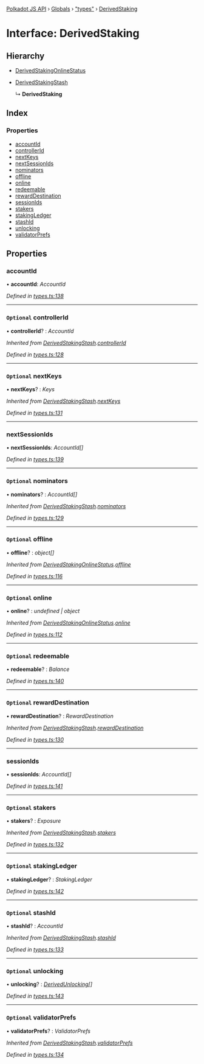 [Polkadot JS API](../README.md) › [Globals](../globals.md) › ["types"](../modules/_types_.md) › [DerivedStaking](_types_.derivedstaking.md)

# Interface: DerivedStaking

## Hierarchy

* [DerivedStakingOnlineStatus](_types_.derivedstakingonlinestatus.md)

* [DerivedStakingStash](_types_.derivedstakingstash.md)

  ↳ **DerivedStaking**

## Index

### Properties

* [accountId](_types_.derivedstaking.md#accountid)
* [controllerId](_types_.derivedstaking.md#optional-controllerid)
* [nextKeys](_types_.derivedstaking.md#optional-nextkeys)
* [nextSessionIds](_types_.derivedstaking.md#nextsessionids)
* [nominators](_types_.derivedstaking.md#optional-nominators)
* [offline](_types_.derivedstaking.md#optional-offline)
* [online](_types_.derivedstaking.md#optional-online)
* [redeemable](_types_.derivedstaking.md#optional-redeemable)
* [rewardDestination](_types_.derivedstaking.md#optional-rewarddestination)
* [sessionIds](_types_.derivedstaking.md#sessionids)
* [stakers](_types_.derivedstaking.md#optional-stakers)
* [stakingLedger](_types_.derivedstaking.md#optional-stakingledger)
* [stashId](_types_.derivedstaking.md#optional-stashid)
* [unlocking](_types_.derivedstaking.md#optional-unlocking)
* [validatorPrefs](_types_.derivedstaking.md#optional-validatorprefs)

## Properties

###  accountId

• **accountId**: *AccountId*

*Defined in [types.ts:138](https://github.com/polkadot-js/api/blob/a31921b88e/packages/api-derive/src/types.ts#L138)*

___

### `Optional` controllerId

• **controllerId**? : *AccountId*

*Inherited from [DerivedStakingStash](_types_.derivedstakingstash.md).[controllerId](_types_.derivedstakingstash.md#optional-controllerid)*

*Defined in [types.ts:128](https://github.com/polkadot-js/api/blob/a31921b88e/packages/api-derive/src/types.ts#L128)*

___

### `Optional` nextKeys

• **nextKeys**? : *Keys*

*Inherited from [DerivedStakingStash](_types_.derivedstakingstash.md).[nextKeys](_types_.derivedstakingstash.md#optional-nextkeys)*

*Defined in [types.ts:131](https://github.com/polkadot-js/api/blob/a31921b88e/packages/api-derive/src/types.ts#L131)*

___

###  nextSessionIds

• **nextSessionIds**: *AccountId[]*

*Defined in [types.ts:139](https://github.com/polkadot-js/api/blob/a31921b88e/packages/api-derive/src/types.ts#L139)*

___

### `Optional` nominators

• **nominators**? : *AccountId[]*

*Inherited from [DerivedStakingStash](_types_.derivedstakingstash.md).[nominators](_types_.derivedstakingstash.md#optional-nominators)*

*Defined in [types.ts:129](https://github.com/polkadot-js/api/blob/a31921b88e/packages/api-derive/src/types.ts#L129)*

___

### `Optional` offline

• **offline**? : *object[]*

*Inherited from [DerivedStakingOnlineStatus](_types_.derivedstakingonlinestatus.md).[offline](_types_.derivedstakingonlinestatus.md#optional-offline)*

*Defined in [types.ts:116](https://github.com/polkadot-js/api/blob/a31921b88e/packages/api-derive/src/types.ts#L116)*

___

### `Optional` online

• **online**? : *undefined | object*

*Inherited from [DerivedStakingOnlineStatus](_types_.derivedstakingonlinestatus.md).[online](_types_.derivedstakingonlinestatus.md#optional-online)*

*Defined in [types.ts:112](https://github.com/polkadot-js/api/blob/a31921b88e/packages/api-derive/src/types.ts#L112)*

___

### `Optional` redeemable

• **redeemable**? : *Balance*

*Defined in [types.ts:140](https://github.com/polkadot-js/api/blob/a31921b88e/packages/api-derive/src/types.ts#L140)*

___

### `Optional` rewardDestination

• **rewardDestination**? : *RewardDestination*

*Inherited from [DerivedStakingStash](_types_.derivedstakingstash.md).[rewardDestination](_types_.derivedstakingstash.md#optional-rewarddestination)*

*Defined in [types.ts:130](https://github.com/polkadot-js/api/blob/a31921b88e/packages/api-derive/src/types.ts#L130)*

___

###  sessionIds

• **sessionIds**: *AccountId[]*

*Defined in [types.ts:141](https://github.com/polkadot-js/api/blob/a31921b88e/packages/api-derive/src/types.ts#L141)*

___

### `Optional` stakers

• **stakers**? : *Exposure*

*Inherited from [DerivedStakingStash](_types_.derivedstakingstash.md).[stakers](_types_.derivedstakingstash.md#optional-stakers)*

*Defined in [types.ts:132](https://github.com/polkadot-js/api/blob/a31921b88e/packages/api-derive/src/types.ts#L132)*

___

### `Optional` stakingLedger

• **stakingLedger**? : *StakingLedger*

*Defined in [types.ts:142](https://github.com/polkadot-js/api/blob/a31921b88e/packages/api-derive/src/types.ts#L142)*

___

### `Optional` stashId

• **stashId**? : *AccountId*

*Inherited from [DerivedStakingStash](_types_.derivedstakingstash.md).[stashId](_types_.derivedstakingstash.md#optional-stashid)*

*Defined in [types.ts:133](https://github.com/polkadot-js/api/blob/a31921b88e/packages/api-derive/src/types.ts#L133)*

___

### `Optional` unlocking

• **unlocking**? : *[DerivedUnlocking](../modules/_types_.md#derivedunlocking)[]*

*Defined in [types.ts:143](https://github.com/polkadot-js/api/blob/a31921b88e/packages/api-derive/src/types.ts#L143)*

___

### `Optional` validatorPrefs

• **validatorPrefs**? : *ValidatorPrefs*

*Inherited from [DerivedStakingStash](_types_.derivedstakingstash.md).[validatorPrefs](_types_.derivedstakingstash.md#optional-validatorprefs)*

*Defined in [types.ts:134](https://github.com/polkadot-js/api/blob/a31921b88e/packages/api-derive/src/types.ts#L134)*
